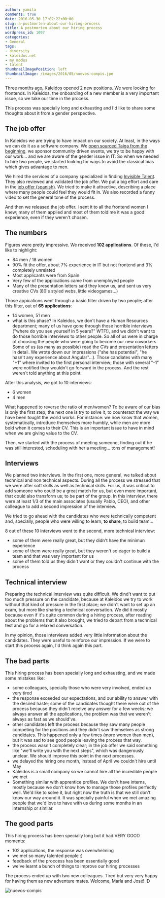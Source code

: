 ```yaml
---
author: yamila
comments: true
date: 2016-05-30 17:02:22+00:00
slug: a-postmorten-about-our-hiring-process
title: A postmorten about our hiring process
wordpress_id: 1097
categories:
- General
tags:
- diversity
- kaleidos.net
- my modus
- talent
thumbnailImagePosition: left
thumbnailImage: /images/2016/05/nuevos-compis.jpe
---
```


Three months ago, [Kaleidos](http://kaleidos.net) opened 2 new positions. We were looking for frontends. In Kaleidos, the onboarding of a new member is a very important issue, so we take our time in the process.

<!--more-->

This process was specially long and exhausting and I'd like to share some thoughts about it from a gender perspective.

## The job offer


In Kaleidos we are trying to have impact on our society. At least, in the ways we can do it as a software company. We [open sourced Taiga from the beginning](http://taiga.io), we sponsor community driven events, we try to be happy with our work... and we are aware of the gender issue in IT. So when we needed to hire two people, we started looking for ways to avoid the classical bias which gives advantage to men.

We hired the services of a company specialized in finding [Invisible Talent](http://www.invisibletalent.es/). They also reviewed and validated the job offer. We put a big effort and care in the [job offer (spanish)](http://www.kaleidos.net/blog/1301/kaleidos-is-hiring-2-frontend-developers/). We tried to make it attractive, describing a place where many people could feel they would fit in. We also recorded a funny video to set the general tone of the process.

And then we released the job offer. I sent it to all the frontend women I knew; many of them applied and most of them told me it was a good experience, even if they weren't chosen.


## The numbers


Figures were pretty impressive. We received **102 applications**. Of these, I'd like to highlight:
- 84 men / 18 women
- 90% fit the offer, about 7% experience in IT but not frontend and 3% completely unrelated
- Most applicants were from Spain
- Very few of the applications came from unemployed people
- Many of the presentation letters said they knew us, and sent us very creative CVs (80's styled webs, little videogames...)

Those appications went through a basic filter driven by two people; after this filter, out of **65 applications**:
- 14 women, 51 men
- what is this phase? In Kaleidos, we don't have a Human Resources department; many of us have gone through those horrible interviews ("where do you see yourself in 5 years?" WTF!), and we didn't want to do those horrible interviews to other people. So all of us were in charge of choosing the people who were going to become our new coworkers. Some of us (as many as possible) read the CVs and presentation letters in detail. We wrote down our impressions ("she has potential", "he hasn't any experience about Angular"...). Those candiates with many "+1" where invited to the first personal interview; those with several "-1" were notified they wouldn't go forward in the process. And the rest weren't told anything at this point.

After this analysis, we got to 10 interviews:
- 6 women
- 4 men

What happened to reverse the ratio of men/women? To be aware of our bias is only the first step; the next one is try to solve it, to counteract the way we have been tought the world works. For instance: we now know that women, systematically, introduce themselves more humbly, while men are more bold when it comes to their CV. This is an important issue to have in mind when we are giving value to the CV.

Then, we started with the process of meeting someone, finding out if he was still interested, scheduling with her a meeting... tons of management!


## Interviews


We planned two interviews. In the first one, more general, we talked about technical and non technical aspects. During all the process we stressed that we were after soft skills as well as technical skills. For us, it was critical to add someone who could be a great match for us, but even more important, that could also transform us; to be part of the group. In this interview, there were at least 1/3 of the main associates (usually Pablo, CEO), and other colleague to add a second impression of the interview.

We tried to go ahead with the candidates who were technically competent and, specially, people who were willing to learn, **to share**, to build team...

8 out of these 10 interviews went to the second, more technical interview:
- some of them were really great, but they didn't have the minimun experience
- some of them were really great, but they weren't so eager to build a team and that was very important for us
- some of them told us they didn't want or they couldn't continue with the process


## Technical interview


Preparing the technical interview was quite difficult. We dind't want to put too much pressure on the candidate, because at Kaleidos we try to work without that kind of pressure in the first place; we didn't want to set up an exam, but more like sharing a technical conversation. We did it mostly because even if it's quite common during a hiring process, after reading about the problems that it also brought, we tried to depart from a technical test and go for a relaxed conversation.

In my opinion, those interviews added very little information about the candidates. They were useful to reinforce our impression. If we were to start this process again, I'd think again this part.


## The bad parts


This hiring process has been specially long and exhausting, and we made some mistakes like:
- some colleagues, specially those who were very involved, ended up very tired
- the response exceeded our expectations, and our ability to answer with the desired haste; some of the candidates thought there were out of the process because they didn't receive any answer for a few weeks; we always answer all the applications, the problem was that we weren't always as fast as we should've.
- other candidates left the process because they saw many people competing for the positions and they didn't saw themselves as strong candidates. This happened only a few times (more women than men), but it was sad to see good people leaving the process that way.
- the process wasn't completely clear; in the job offer we said something like "we'll write you with the next steps", which was dangerously unclear. We should improve this point in the next processes.
- we delayed the hiring one month, instead of April we couldn't hire until May
- Kaleidos is a small company so we cannot hire all the incredible people we met
- Something similar with apprentice profiles. We don't have interns, mostly because we don't know how to manage those profiles perfectly well. We'd like to solve it, but right now the truth is that we still don't know our way around it. It was specially painful when we met amazing people that we'd love to have with us during some months in an internship or similar.


## The good parts


This hiring process has been specially long but it had VERY GOOD moments:
- 102 applications, the response was overwhelming
- we met so many talented people :)
- feedback of the proccess has been essentially good
- we've learnt a bunch of things to improve our hiring processes

The process ended up with two new colleagues. Tired but very very happy for having them as new adventure mates. Welcome, María and José! :D

![nuevos-compis](/images/2016/05/nuevos-compis.jpe)
